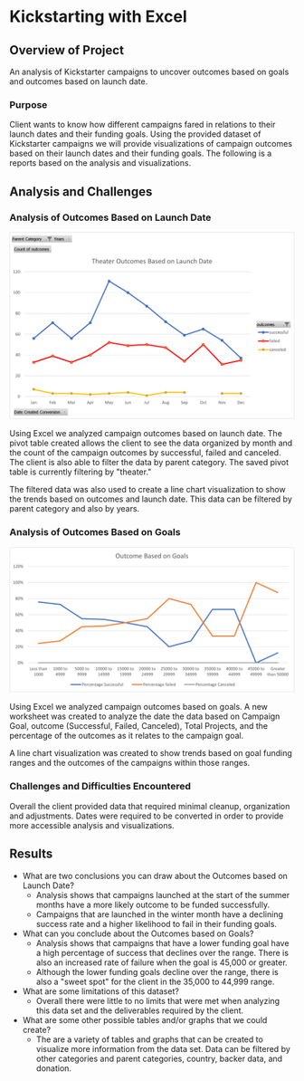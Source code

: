 # Kickstarting with Excel

## Overview of Project

An analysis of Kickstarter campaigns to uncover outcomes based on goals and outcomes based on launch date.

### Purpose

Client wants to know how different campaigns fared in relations to their launch dates and their funding goals. Using the provided dataset of Kickstarter campaigns we will provide visualizations of campaign outcomes based on their launch dates and their funding goals. The following is a reports based on the analysis and visualizations.

## Analysis and Challenges

### Analysis of Outcomes Based on Launch Date

![This is an image](Theater_Outcomes_vs_Launch.png)

Using Excel we analyzed campaign outcomes based on launch date. The pivot table created allows the client to see the data organized by month and the count of the campaign outcomes by successful, failed and canceled. The client is also able to filter the data by parent category. The saved pivot table is currently filtering by "theater."

The filtered data was also used to create a line chart visualization to show the trends based on outcomes and launch date. This data can be filtered by parent category and also by years.

### Analysis of Outcomes Based on Goals

![This is an image](Outcomes_vs_Goals.png)

Using Excel we analyzed campaign outcomes based on goals. A new worksheet was created to analyze the date the data based on Campaign Goal, outcome (Successful, Failed, Canceled), Total Projects, and the  percentage of the outcomes as it relates to the campaign goal.

A line chart visualization was created to show trends based on goal funding ranges and the outcomes of the campaigns within those ranges.

### Challenges and Difficulties Encountered

Overall the client provided data that required minimal cleanup, organization and adjustments. Dates were required to be converted in order to provide more accessible analysis and visualizations.

## Results

- What are two conclusions you can draw about the Outcomes based on Launch Date?
  - Analysis shows that campaigns launched at the start of the summer months have a more likely outcome to be funded successfully.
  - Campaigns that are launched in the winter month have a declining success rate and a higher likelihood to fail in their funding goals. 
- What can you conclude about the Outcomes based on Goals?
  - Analysis shows that campaigns that have a lower funding goal have a high percentage of success that declines over the range. There is also an increased rate of failure when the goal is 45,000 or greater.
  - Although the lower funding goals decline over the range, there is also a "sweet spot" for the client in the 35,000 to 44,999 range.  
- What are some limitations of this dataset?
  - Overall there were little to no limits that were met when analyzing this data set and the deliverables required by the client.
- What are some other possible tables and/or graphs that we could create?
  - The are a variety of tables and graphs that can be created to visualize more information from the data set. Data can be filtered by other categories and parent categories, country, backer data, and donation.
